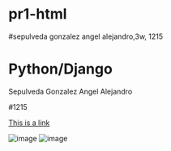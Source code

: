 # pr1-html
#sepulveda gonzalez angel alejandro,3w, 1215

<!DOCTYPE html>
<html>
<head>
<h1>Python/Django</h1>
</head>
<html>

<p>Sepulveda Gonzalez Angel Alejandro</p>
<p>#1215 </p>
<a href="https://www.google.com.mx/?hl=es">This is a link</a>
</body>
</html>

![image](https://github.com/user-attachments/assets/2837ecea-658a-4b87-91d9-70a5a4ddffa3)
![image](https://github.com/user-attachments/assets/7c9bc404-700d-48ba-b9e0-2f621b8d0a57)

